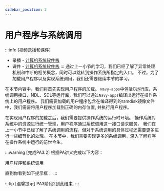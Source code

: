 ```yaml
---
sidebar_position: 2
---
```

# 用户程序与系统调用

:::info
[视频录播和课件]
* 录播 - [计算机系统软件栈](https://www.bilibili.com/video/BV1oe4y1K7Ge/)
* 课件 - [计算机系统软件栈](https://ysyx.oscc.cc/slides/2205/16.html#/)
:::
通过上一小节的学习，我们已经了解了异常处理机制和中断的相关概念，同时可以跳转到操作系统所指定的入口。
不过，为了加载用户程序以及实现系统调用，我们还需要继续本节的学习。

在本节内容中，我们将首先实现用户程序的加载。
`Navy-apps`中包括C运行库，系统调用接口，NDL、SDL等运行库，我们可以通过`Navy-apps`编译出运行在操作系统上的用户程序。
我们需要加载的用户程序包含在编译得到的ramdisk镜像文件中，我们需要将用户程序加载到正确的内存位置, 并执行用户程序。

在实现用户程序的加载之后，我们需要提供操作系统的运行时环境。
操作系统对系统中的资源进行统一管理，用户程序通过系统调用这一接口请求服务。
我们在上一小节中已经了解了系统调用的流程，但对于系统调用的具体过程还需要更多进行一些细节化的处理。
在本节中，我们需要实现更多的系统调用，深入了解程序在操作系统中运行的前世今生。

:::warning
[完成PA3.2]
根据PA讲义完成以下内容：

用户程序和系统调用
<!-- * [用户程序和系统调用](../../ics-pa/3.3.html) -->

直到你看到如下提示框：
:::

:::tip
[温馨提示]
PA3阶段2到此结束.
:::
